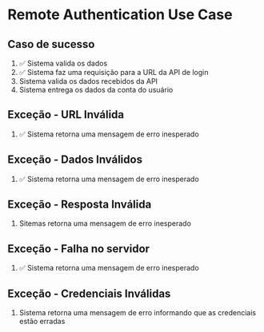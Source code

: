 # Remote Authentication Use Case

## Caso de sucesso
1. ✅ Sistema valida os dados
2. ✅ Sistema faz uma requisição para a URL da API de login
3. Sistema valida os dados recebidos da API
4. Sistema entrega os dados da conta do usuário

## Exceção - URL Inválida
1. ✅ Sistema retorna uma mensagem de erro inesperado

## Exceção - Dados Inválidos
1. ✅ Sistema retorna uma mensagem de erro inesperado

## Exceção - Resposta Inválida
1. Sitemas retorna uma mensagem de erro inesperado

## Exceção - Falha no servidor
1. ✅ Sistema retorna uma mensagem de erro inesperado

## Exceção - Credenciais Inválidas
1. Sistema retorna uma mensagem  de erro informando que as credenciais estão erradas